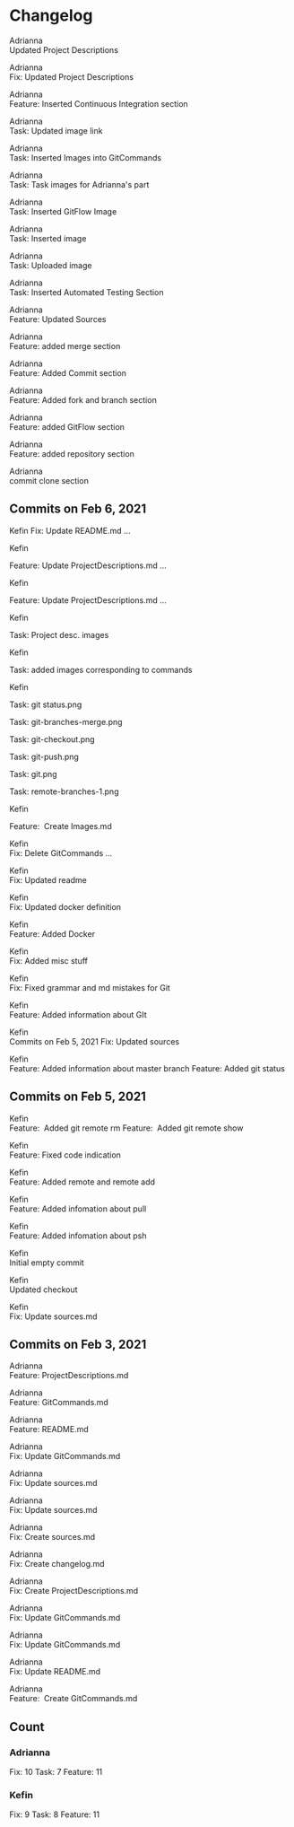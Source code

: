 
# Changelog

Adrianna  
Updated Project Descriptions

Adrianna   
Fix: Updated Project Descriptions

 
Adrianna   
Feature: Inserted Continuous Integration section

 
Adrianna   
Task: Updated image link

 
Adrianna   
Task: Inserted Images into GitCommands

 
Adrianna   
Task: Task images for Adrianna's part

 
Adrianna    
Task: Inserted GitFlow Image


Adrianna   
Task: Inserted image

 
Adrianna   
Task: Uploaded image

 
Adrianna    
Task: Inserted Automated Testing Section

 
Adrianna   
Feature: Updated Sources

 
Adrianna   
Feature: added merge section

 
Adrianna   
Feature: Added Commit section

 
Adrianna   
Feature: Added fork and branch section

 
Adrianna   
Feature: added GitFlow section

 
Adrianna   
Feature: added repository section

 
Adrianna   
commit clone section



  
## Commits on Feb 6, 2021

Kefin
Fix: Update README.md …

 
Kefin  
  
Feature: Update ProjectDescriptions.md …

 
Kefin  
  
Feature: Update ProjectDescriptions.md …

 
Kefin  
  
Task: Project desc. images

 
Kefin  
 
Task:  added images corresponding to commands

 
Kefin  

Task:  git status.png
 

Task: git-branches-merge.png
 

Task:  git-checkout.png
 

Task:  git-push.png
 

Task:  git.png
 

Task:  remote-branches-1.png
 

 
Kefin  
 
Feature:  Create Images.md

 
Kefin   
Fix: Delete GitCommands …

 
Kefin    
Fix:  Updated readme

 
Kefin   
Fix: Updated docker definition

 
Kefin   
Feature: Added Docker

 
Kefin   
Fix: Added misc stuff

 
Kefin   
Fix: Fixed grammar and md mistakes for Git

 
Kefin   
Feature: Added information about GIt

 
Kefin   
Commits on Feb 5, 2021
Fix: Updated sources

 
Kefin   
Feature: Added information about master branch
Feature: Added git status



## Commits on Feb 5, 2021
 
Kefin   
Feature:  Added git remote rm 
Feature:  Added git remote show
 
Kefin   
Feature: Fixed code indication

 
Kefin   
Feature: Added remote and remote add

 
Kefin   
Feature: Added infomation about pull

 
Kefin   
Feature: Added infomation about psh

 
Kefin   
Initial empty commit

Kefin   
Updated checkout

 
Kefin   
Fix: Update sources.md



## Commits on Feb 3, 2021

Adrianna    
Feature: ProjectDescriptions.md

 
Adrianna    
Feature: GitCommands.md

 
Adrianna    
Feature: README.md

 
Adrianna    
Fix: Update GitCommands.md

 
Adrianna    
Fix: Update sources.md

 
Adrianna    
Fix: Update sources.md

 
Adrianna    
Fix: Create sources.md

 
Adrianna    
Fix: Create changelog.md

 
Adrianna    
Fix: Create ProjectDescriptions.md

 
Adrianna    
Fix: Update GitCommands.md

 
Adrianna    
Fix: Update GitCommands.md

 
Adrianna    
Fix: Update README.md

 
Adrianna    
Feature:  Create GitCommands.md





## Count

### Adrianna
Fix: 10
Task: 7
Feature: 11

### Kefin
Fix: 9
Task: 8
Feature: 11
  


